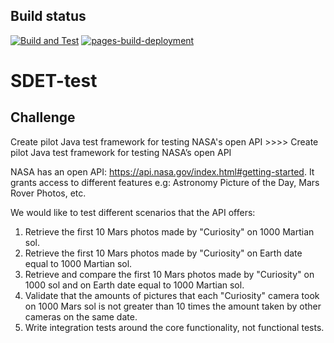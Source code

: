 ## Build status
[![Build and Test](https://github.com/tonymich19/SDET-Backend/actions/workflows/test-execution.yml/badge.svg?branch=master)](https://github.com/tonymich19/SDET-Backend/actions/workflows/test-execution.yml)
[![pages-build-deployment](https://github.com/tonymich19/SDET-Backend/actions/workflows/pages/pages-build-deployment/badge.svg?branch=gh-pages)](https://github.com/tonymich19/SDET-Backend/actions/workflows/pages/pages-build-deployment)

# SDET-test
## Challenge
Create pilot Java test framework for testing NASA's open API >>>> Create pilot Java test framework for testing NASA’s open API

NASA has an open API: https://api.nasa.gov/index.html#getting-started. It grants access to different features e.g: Astronomy Picture of the Day, Mars Rover Photos, etc.

We would like to test different scenarios that the API offers:
1. Retrieve the first 10 Mars photos made by "Curiosity" on 1000 Martian sol.
2. Retrieve the first 10 Mars photos made by "Curiosity" on Earth date equal to 1000 Martian sol.
3. Retrieve and compare the first 10 Mars photos made by "Curiosity" on 1000 sol and on Earth date equal to 1000 Martian sol.
4. Validate that the amounts of pictures that each "Curiosity" camera took on 1000 Mars sol is not greater than 10 times the amount taken by other cameras on the same date.
5. Write integration tests around the core functionality, not functional tests.


